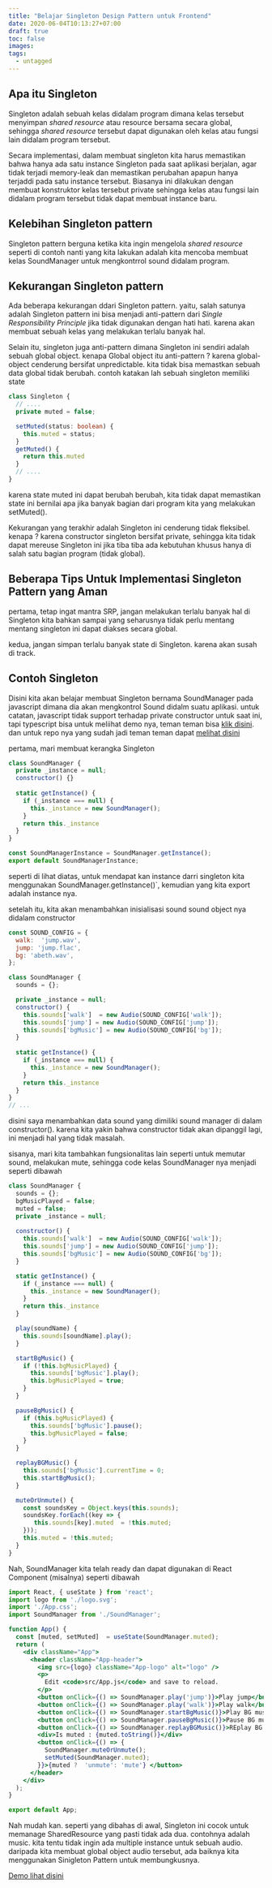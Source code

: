 ```yaml
---
title: "Belajar Singleton Design Pattern untuk Frontend"
date: 2020-06-04T10:13:27+07:00
draft: true
toc: false
images:
tags:
  - untagged
---
```


## Apa itu Singleton
Singleton adalah sebuah kelas didalam program dimana kelas tersebut menyimpan *shared resource* atau resource bersama secara global, sehingga *shared resource* tersebut dapat digunakan oleh kelas atau fungsi lain didalam program tersebut.

Secara implementasi, dalam membuat singleton kita harus memastikan bahwa hanya ada satu instance Singleton pada saat aplikasi berjalan, agar tidak terjadi memory-leak dan memastikan perubahan apapun hanya terjaddi pada satu instance tersebut. Biasanya ini dilakukan dengan membuat konstruktor kelas tersebut private sehingga kelas atau fungsi lain didalam program tersebut tidak dapat membuat instance baru.

## Kelebihan Singleton pattern
Singleton pattern berguna ketika kita ingin mengelola *shared resource* seperti di contoh nanti yang kita lakukan adalah kita mencoba membuat kelas SoundManager untuk mengkontrrol sound didalam program.

##  Kekurangan Singleton pattern
Ada beberapa kekurangan ddari Singleton pattern. yaitu, salah satunya adalah Singleton pattern ini bisa menjadi anti-pattern dari *Single Responsibility Principle* jika tidak digunakan dengan hati hati. karena akan membuat sebuah kelas yang melakukan terlalu banyak hal.

Selain itu, singleton juga anti-pattern dimana Singleton ini sendiri adalah sebuah  global object. kenapa Global object itu anti-pattern ? karena global-object cenderung bersifat unpredictable. kita tidak bisa memastkan sebuah data global tidak berubah.
contoh katakan lah sebuah singleton memiliki state
```typescript
class Singleton {
  // ....
  private muted = false;

  setMuted(status: boolean) {
    this.muted = status;
  } 
  getMuted() {
    return this.muted
  }
  // .... 
}
```
karena state muted ini dapat berubah berubah, kita tidak dapat memastikan state ini bernilai apa jika banyak bagian dari program kita yang melakukan setMuted().

Kekurangan yang terakhir adalah Singleton ini cenderung tidak fleksibel. kenapa ? karena constructor singleton bersifat private, sehingga kita tidak dapat mereuse Singleton ini jika tiba tiba ada kebutuhan khusus hanya di salah satu bagian program (tidak global).

## Beberapa Tips Untuk Implementasi Singleton Pattern yang Aman

pertama, tetap ingat mantra SRP, jangan melakukan terlalu banyak hal di Singleton kita bahkan sampai yang seharusnya tidak  perlu mentang mentang singleton ini dapat diakses secara global.

kedua, jangan simpan terlalu  banyak state di Singleton. karena akan susah di track.


## Contoh Singleton

Disini kita akan belajar membuat Singleton bernama SoundManager pada javascript dimana dia  akan mengkontrol Sound didalm suatu aplikasi. untuk catatan, javascript tidak support terhadap private constructor untuk saat ini, tapi typescript bisa untuk meliihat demo nya, teman teman bisa [klik disini](https://hanipcode.com/test-sound/). dan untuk repo nya yang sudah jadi teman teman dapat [melihat disini](https://github.com/hanipcode/singleton-sound-manager-example)

pertama, mari membuat kerangka Singleton
```javascript
class SoundManager {
  private _instance = null;
  constructor() {}
  
  static getInstance() {
    if (_instance === null) {
      this._instance = new SoundManager();
    }
    return this._instance
  }
}

const SoundManagerInstance = SoundManager.getInstance();
export default SoundManagerInstance;
```

seperti di lihat diatas, untuk mendapat kan instance darri singleton kita menggunakan SoundManager.getInstance()`, kemudian  yang kita export adalah instance nya.

setelah itu, kita akan menambahkan inisialisasi sound sound object nya didalam constructor

```javascript
const SOUND_CONFIG = {
  walk:  'jump.wav',
  jump: 'jump.flac',
  bg: 'abeth.wav',
};

class SoundManager {
  sounds = {};

  private _instance = null;
  constructor() {
    this.sounds['walk']  = new Audio(SOUND_CONFIG['walk']);
    this.sounds['jump'] = new Audio(SOUND_CONFIG['jump']);
    this.sounds['bgMusic'] = new Audio(SOUND_CONFIG['bg']);
  }
  
  static getInstance() {
    if (_instance === null) {
      this._instance = new SoundManager();
    }
    return this._instance
  }
}
// ...
```

disini saya menambahkan data sound yang dimiliki sound manager di dalam constructor(). karena kita yakin bahwa constructor tidak akan dipanggil lagi, ini menjadi hal yang tidak masalah.

sisanya, mari kita tambahkan fungsionalitas lain seperti untuk memutar sound, melakukan mute, sehingga code kelas SoundManager nya menjadi seperti dibawah

```javascript
class SoundManager {
  sounds = {};
  bgMusicPlayed = false;
  muted = false;
  private _instance = null;
  
  constructor() {
    this.sounds['walk']  = new Audio(SOUND_CONFIG['walk']);
    this.sounds['jump'] = new Audio(SOUND_CONFIG['jump']);
    this.sounds['bgMusic'] = new Audio(SOUND_CONFIG['bg']);
  }

  static getInstance() {
    if (_instance === null) {
      this._instance = new SoundManager();
    }
    return this._instance
  }

  play(soundName) {
    this.sounds[soundName].play();
  }

  startBgMusic() {
    if (!this.bgMusicPlayed) {
      this.sounds['bgMusic'].play();
      this.bgMusicPlayed = true;
    }
  }

  pauseBgMusic() {
    if (this.bgMusicPlayed) {
      this.sounds['bgMusic'].pause();
      this.bgMusicPlayed = false;
    }
  }

  replayBGMusic() {
    this.sounds['bgMusic'].currentTime = 0;
    this.startBgMusic();
  }

  muteOrUnmute() {
    const soundsKey = Object.keys(this.sounds);
    soundsKey.forEach((key => {
       this.sounds[key].muted  = !this.muted;
    }));
    this.muted = !this.muted;
  }
}

```

Nah, SoundManager kita telah ready dan dapat digunakan di React Component (misalnya) seperti dibawah

```jsx
import React, { useState } from 'react';
import logo from './logo.svg';
import './App.css';
import SoundManager from './SoundManager';

function App() {
  const [muted, setMuted]  = useState(SoundManager.muted);
  return (
    <div className="App">
      <header className="App-header">
        <img src={logo} className="App-logo" alt="logo" />
        <p>
          Edit <code>src/App.js</code> and save to reload.
        </p>
        <button onClick={() => SoundManager.play('jump')}>Play jump</button>
        <button onClick={() => SoundManager.play('walk')}>Play walk</button>
        <button onClick={() => SoundManager.startBgMusic()}>Play BG music</button>
        <button onClick={() => SoundManager.pauseBgMusic()}>Pause BG music</button>
        <button onClick={() => SoundManager.replayBGMusic()}>REplay BG music</button>
        <div>Is muted : {muted.toString()}</div>
        <button onClick={() => {
          SoundManager.muteOrUnmute();
          setMuted(SoundManager.muted);
        }}>{muted ?  'unmute': 'mute'} </button>
      </header>
    </div>
  );
}

export default App;
```

Nah mudah kan. seperti yang dibahas di awal, Singleton ini cocok untuk memanage SharedResource yang pasti tidak ada dua. contohnya adalah music. kita tentu tidak ingin ada multiple instance untuk sebuah audio. daripada kita membuat global object audio tersebut, ada baiknya kita menggunakan Sinigleton Pattern untuk membungkusnya.

[Demo lihat disini](https://hanipcode.com/test-sound/)